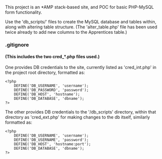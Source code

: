 This project is an *AMP stack-based site, and POC for basic PHP-MySQL form functionality.

Use the 'db_scripts/' files to create the MySQL database and tables within, along with altering table structure. (The 'alter_table.php' file has been used twice already to add new columns to the Apprentices table.)


### .gitignore
#### (This includes the two cred_*.php files used.)
 
One provides DB credentials to the site, currently listed as 'cred_int.php' in the project root directory, formatted as:

```
<?php
	DEFINE('DB_USERNAME', 'username');
	DEFINE('DB_PASSWORD', 'password');
	DEFINE('DB_HOST', 'hostname');
	DEFINE('DB_DATABASE', 'dbname');
?>
```

The other provides DB credentials to the '/db_scripts' directory, within that directory as 'cred_ext.php' for making changes to the db itself, similarly formatted as:

```
<?php
	DEFINE('DB_USERNAME', 'username');
	DEFINE('DB_USERNAME', 'password');
	DEFINE('DB_HOST', 'hostname:port');
	DEFINE('DB_DATABASE', 'dbname');
?>
```
 
